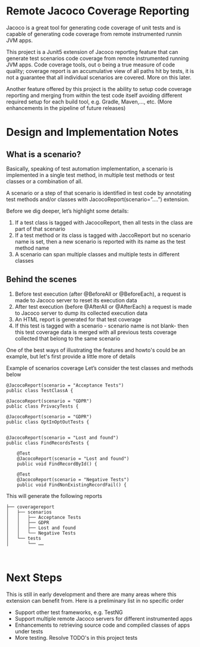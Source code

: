 # Remote Jacoco Coverage Reporting
Jacoco is a great tool for generating code coverage of unit tests and is capable of generating code coverage from remote
instrumented runnin JVM apps.


This project is a Junit5 extension of Jacoco reporting feature that can generate test scenarios code coverage from remote
instrumented running JVM apps. Code coverage tools, out o being a true measure of code quality; coverage
report is an accumulative view of all paths hit by tests, it is not a guarantee that all individual scenarios are covered. More on this later.

Another feature offered by this project is the ability to setup code coverage reporting and merging from within the test
code itself avoiding different required setup for each build tool, e.g. Gradle, Maven,..., etc. (More enhancements in the pipeline of future releases) 


# Design and Implementation Notes

 ## What is a scenario?
 Basically, speaking of test automation implementation, a scenario is implemented in a single test method, in multiple test methods or test classes or a combination of all.
 
 A scenario or a step of that scenario is identified in test code by annotating test methods and/or classes with
  JacocoReport(scenario=”....”) extension.
 
 Before we dig deeper, let’s highlight some details:
 1.	If a test class is tagged with JacocoReport, then all tests in the class are part of that scenario
 2.	If a test method or its class is tagged with JaccoReport but no scenario name is set, then a new scenario is reported 
 with its name as the test method name
 3.	A scenario can span multiple classes and multiple tests in different classes
 
 ## Behind the scenes
 1.	Before test execution (after @BeforeAll or @BeforeEach), a request is made to Jacoco server to reset its execution data
 2.	After test execution (before @AfterAll or @AfterEach) a request is made to Jacoco server to dump its collected execution data
 3.	An HTML report is generated for that test coverage
 4.	If this test is tagged with a scenario - scenario name is not blank- then this test coverage data is merged with all previous tests coverage collected that belong to the same scenario
 
 One of the best ways of illustrating the features and howto's could be an example, but let's first provide a little more
  of details
  
 Example of scenarios coverage
 Let’s consider the test classes and methods below
 
 ```
 @JacocoReport(scenario = "Acceptance Tests")
 public class TestClassA {
 
 @JacocoReport(scenario = "GDPR")
 public class PrivacyTests {
 
 @JacocoReport(scenario = "GDPR")
 public class OptInOptOutTests {
   
 
 @JacocoReport(scenario = "Lost and found")
 public class FindRecordsTests {
    
     @Test
     @JacocoReport(scenario = "Lost and found")
     public void FindRecordById() {
       
     @Test
     @JacocoReport(scenario = "Negative Tests")
     public void FindNonExistingRecordFail() {
 ```     
This will generate the following reports
```
├── coveragereport
│   ├── scenarios
│   │   ├── Acceptance Tests
│   │   ├── GDPR
│   │   ├── Lost and found
│   │   └── Negative Tests
│   └── tests
│       └── ……

 
``` 
# Next Steps
This is still in early development and there are many areas where this extension can benefit from.
Here is a preliminary list in no specific order
- Support other test frameworks, e.g. TestNG
- Support multiple remote Jacoco servers for different instrumented apps
- Enhancements to retrieving source code and compiled classes of apps under tests
- More testing. Resolve TODO's in this project tests
